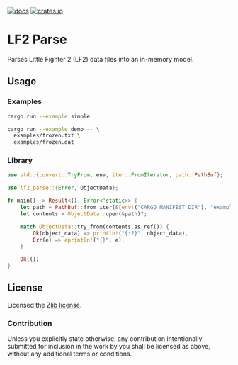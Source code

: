 [![docs](https://docs.rs/lf2_parse/badge.svg)](https://docs.rs/lf2_parse)
[![crates.io](https://img.shields.io/crates/v/lf2_parse.svg)](https://crates.io/crates/lf2_parse)

# LF2 Parse

Parses Little Fighter 2 (LF2) data files into an in-memory model.

## Usage

### Examples

```sh
cargo run --example simple

cargo run --example demo -- \
  examples/frozen.txt \
  examples/frozen.dat
```

### Library

```rust
use std::{convert::TryFrom, env, iter::FromIterator, path::PathBuf};

use lf2_parse::{Error, ObjectData};

fn main() -> Result<(), Error<'static>> {
    let path = PathBuf::from_iter(&[env!("CARGO_MANIFEST_DIR"), "examples", "frozen.dat"]);
    let contents = ObjectData::open(&path)?;

    match ObjectData::try_from(contents.as_ref()) {
        Ok(object_data) => println!("{:?}", object_data),
        Err(e) => eprintln!("{}", e),
    }

    Ok(())
}

```

## License

Licensed the [Zlib license](LICENSE-ZLIB.md).

### Contribution

Unless you explicitly state otherwise, any contribution intentionally submitted for inclusion in the work by you shall be licensed as above, without any additional terms or conditions.
